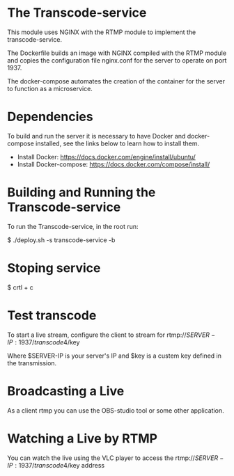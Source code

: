 # The Transcode-service

This module uses NGINX with the RTMP module to implement the transcode-service.

The Dockerfile builds an image with NGINX compiled with the RTMP module and copies the configuration file nginx.conf for the server to operate on port 1937.

The docker-compose automates the creation of the container for the server to function as a microservice.

# Dependencies 

To build and run the server it is necessary to have Docker and docker-compose installed, see the links below to learn how to install them.

* Install Docker: https://docs.docker.com/engine/install/ubuntu/
* Install Docker-compose: https://docs.docker.com/compose/install/

# Building and Running the Transcode-service

To run the Transcode-service, in the root run:

$ ./deploy.sh -s transcode-service -b

# Stoping service

$ crtl + c

# Test transcode

To start a live stream, configure the client to stream for rtmp://$SERVER-IP:1937/transcode4/$key

Where $SERVER-IP is your server's IP and $key is a custem key defined in the transmission.


# Broadcasting a Live
As a client rtmp you can use the OBS-studio tool or some other application.

# Watching a Live by RTMP
You can watch the live using the VLC player to access the rtmp://$SERVER-IP:1937/transcode4/$key address
